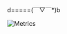 d=====(￣▽￣*)b

![Metrics](https://metrics.lecoq.io/alesbabnik?template=classic&languages=1&lines=1&languages.limit=8&languages.colors=github&languages.threshold=0%25&config.timezone=Europe%2FStockholm)